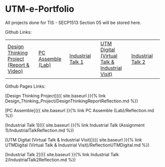 # UTM-e-Portfolio

All projects done for TIS - SECP1513 Section 05 will be stored here.


Github Links:
<table>
<tr>
<td width="20%">
<a href="https://github.com/dotrovi/UTM-e-Portfolio/blob/main/Design_Thinking_Project/DesignThinkingReportReflection.md">Design Thinking Project (Report & Video)</a>
</td>
<td width="20%">
<a href="https://github.com/dotrovi/UTM-e-Portfolio/blob/main/PC%20Assemble%20(Lab)/Reflection.md">PC Assemble (Lab)</a>
</td>
<td width="20%">
<a href="https://github.com/dotrovi/UTM-e-Portfolio/blob/main/Industrial%20Talk%20(Assignment%201)/IndustrialTalkReflection.md">Industrial Talk 1</a>
</td>
<td width="20%">
<a href="https://github.com/dotrovi/UTM-e-Portfolio/blob/main/UTMDigital%20(Virtual%20Talk%20%26%20Industrial%20Visit)/ReflectionUTMDigital.md">UTM Digital (Virtual Talk & Industrial Visit)</a>
</td>
<td width="20%">
<a href="https://github.com/dotrovi/UTM-e-Portfolio/blob/main/Industrial%20Talk%202/IndustrialTalk2Reflection.md">Industrial Talk 2</a>
</td>
</tr>
</table>


Github Pages Links:

[Design Thinking Project]({{ site.baseurl }}{% link Design_Thinking_Project/DesignThinkingReportReflection.md %})

[PC Assemble]({{ site.baseurl }}{% link PC Assemble (Lab)/Reflection.md %})

[Industrial Talk 1]({{ site.baseurl }}{% link Industrial Talk (Assignment 1)/IndustrialTalkReflection.md %})

[UTM Digital (Virtual Talk & Industrial Visit)]({{ site.baseurl }}{% link UTMDigital (Virtual Talk & Industrial Visit)/ReflectionUTMDigital.md %})

[Industrial Talk 2]({{ site.baseurl }}{% link Industrial Talk 2/IndustrialTalk2Reflection.md %})
